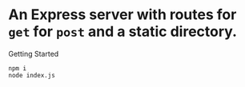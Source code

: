 # An Express server with routes for `get` for `post` and a static directory.

Getting Started

    npm i
    node index.js